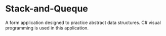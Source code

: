 # Stack-and-Queque
A form application designed to practice abstract data structures. C# visual programming is used in this application.
